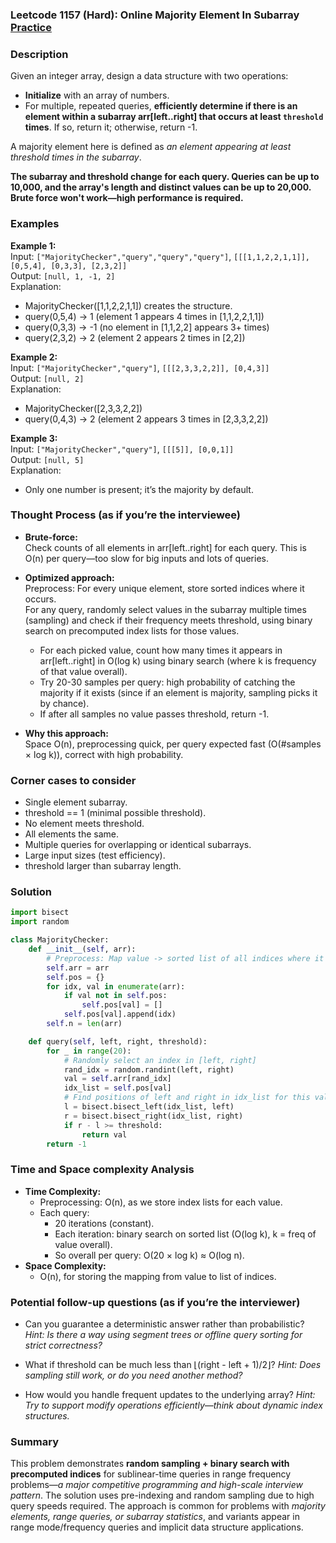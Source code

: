 ### Leetcode 1157 (Hard): Online Majority Element In Subarray [Practice](https://leetcode.com/problems/online-majority-element-in-subarray)

### Description  
Given an integer array, design a data structure with two operations:

- **Initialize** with an array of numbers.
- For multiple, repeated queries, **efficiently determine if there is an element within a subarray arr[left..right] that occurs at least `threshold` times**. If so, return it; otherwise, return -1.

A majority element here is defined as *an element appearing at least threshold times in the subarray*.

**The subarray and threshold change for each query. Queries can be up to 10,000, and the array's length and distinct values can be up to 20,000. Brute force won't work—high performance is required.**

### Examples  

**Example 1:**  
Input: `["MajorityChecker","query","query","query"]`, `[[[1,1,2,2,1,1]], [0,5,4], [0,3,3], [2,3,2]]`  
Output: `[null, 1, -1, 2]`  
Explanation:  
- MajorityChecker([1,1,2,2,1,1]) creates the structure.  
- query(0,5,4) → 1 (element 1 appears 4 times in [1,1,2,2,1,1])  
- query(0,3,3) → -1 (no element in [1,1,2,2] appears 3+ times)  
- query(2,3,2) → 2 (element 2 appears 2 times in [2,2])  

**Example 2:**  
Input: `["MajorityChecker","query"]`, `[[[2,3,3,2,2]], [0,4,3]]`  
Output: `[null, 2]`  
Explanation:  
- MajorityChecker([2,3,3,2,2])  
- query(0,4,3) → 2 (element 2 appears 3 times in [2,3,3,2,2])  

**Example 3:**  
Input: `["MajorityChecker","query"]`, `[[[5]], [0,0,1]]`  
Output: `[null, 5]`  
Explanation:  
- Only one number is present; it’s the majority by default.

### Thought Process (as if you’re the interviewee)  
- **Brute-force:**  
  Check counts of all elements in arr[left..right] for each query. This is O(n) per query—too slow for big inputs and lots of queries.

- **Optimized approach:**  
  Preprocess: For every unique element, store sorted indices where it occurs.  
  For any query, randomly select values in the subarray multiple times (sampling) and check if their frequency meets threshold, using binary search on precomputed index lists for those values.  
  - For each picked value, count how many times it appears in arr[left..right] in O(log k) using binary search (where k is frequency of that value overall).
  - Try 20-30 samples per query: high probability of catching the majority if it exists (since if an element is majority, sampling picks it by chance).
  - If after all samples no value passes threshold, return -1.
- **Why this approach:**  
  Space O(n), preprocessing quick, per query expected fast (O(#samples × log k)), correct with high probability.

### Corner cases to consider  
- Single element subarray.
- threshold == 1 (minimal possible threshold).
- No element meets threshold.
- All elements the same.
- Multiple queries for overlapping or identical subarrays.
- Large input sizes (test efficiency).
- threshold larger than subarray length.

### Solution

```python
import bisect
import random

class MajorityChecker:
    def __init__(self, arr):
        # Preprocess: Map value -> sorted list of all indices where it occurs
        self.arr = arr
        self.pos = {}
        for idx, val in enumerate(arr):
            if val not in self.pos:
                self.pos[val] = []
            self.pos[val].append(idx)
        self.n = len(arr)

    def query(self, left, right, threshold):
        for _ in range(20):
            # Randomly select an index in [left, right]
            rand_idx = random.randint(left, right)
            val = self.arr[rand_idx]
            idx_list = self.pos[val]
            # Find positions of left and right in idx_list for this value
            l = bisect.bisect_left(idx_list, left)
            r = bisect.bisect_right(idx_list, right)
            if r - l >= threshold:
                return val
        return -1
```

### Time and Space complexity Analysis  

- **Time Complexity:**  
  - Preprocessing: O(n), as we store index lists for each value.
  - Each query:
    - 20 iterations (constant).
    - Each iteration: binary search on sorted list (O(log k), k = freq of value overall).
    - So overall per query: O(20 × log k) ≈ O(log n).
- **Space Complexity:**  
  - O(n), for storing the mapping from value to list of indices.

### Potential follow-up questions (as if you’re the interviewer)  

- Can you guarantee a deterministic answer rather than probabilistic?
  *Hint: Is there a way using segment trees or offline query sorting for strict correctness?*

- What if threshold can be much less than ⌊(right - left + 1)/2⌋?
  *Hint: Does sampling still work, or do you need another method?*

- How would you handle frequent updates to the underlying array?
  *Hint: Try to support modify operations efficiently—think about dynamic index structures.*

### Summary
This problem demonstrates **random sampling + binary search with precomputed indices** for sublinear-time queries in range frequency problems—*a major competitive programming and high-scale interview pattern*. The solution uses pre-indexing and random sampling due to high query speeds required. The approach is common for problems with *majority elements, range queries, or subarray statistics*, and variants appear in range mode/frequency queries and implicit data structure applications.